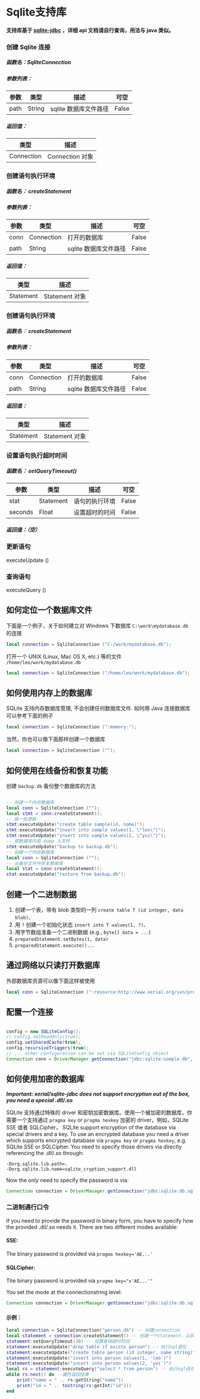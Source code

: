 # Sqlite支持库

#### 支持库基于 [sqlite-jdbc](https://github.com/xerial/sqlite-jdbc) ，详细 api 文档请自行查询，用法与 java 类似。

### 创建 Sqlite 连接

##### 函数名：SqliteConnection

##### 参数列表：

| 参数 | 类型   | 描述                 | 可空  |
| ---- | ------ | -------------------- | ----- |
| path | String | sqlite 数据库文件路径 | False |

##### 返回值：

| 类型       | 描述           |
| ---------- | -------------- |
| Connection | Connection 对象 |

### 创建语句执行环境

##### 函数名： createStatement

##### 参数列表：

| 参数 | 类型       | 描述                 | 可空  |
| ---- | ---------- | -------------------- | ----- |
| conn | Connection | 打开的数据库         | False |
| path | String     | sqlite 数据库文件路径 | False |

##### 返回值：

| 类型       | 描述           |
| ---------- | -------------- |
| Statement | Statement 对象 |

### 创建语句执行环境

##### 函数名： createStatement

##### 参数列表：

| 参数 | 类型       | 描述                 | 可空  |
| ---- | ---------- | -------------------- | ----- |
| conn | Connection | 打开的数据库         | False |
| path | String     | sqlite 数据库文件路径 | False |

##### 返回值：

| 类型       | 描述           |
| ---------- | -------------- |
| Statement | Statement 对象 |

### 设置语句执行超时时间

##### 函数名： setQueryTimeout()


| 参数    | 类型      | 描述           | 可空  |
| ------- | --------- | -------------- | ----- |
| stat    | Statement | 语句的执行环境 | False |
| seconds | Float     | 设置超时的时间 | False |

##### 返回值：（空）

### 更新语句

executeUpdate ()

### 查询语句

executeQuery ()



## 如何定位一个数据库文件

下面是一个例子，关于如何建立对 Windows 下数据库 `C:\work\mydatabase.db` 的连接

```lua
local connection = SqliteConnection ("C:/work/mydatabase.db");
```

打开一个 UNIX (Linux, Mac OS X, etc.) 等的文件 `/home/leo/work/mydatabase.db`

```lua
local connection = SqliteConnection ("/home/leo/work/mydatabase.db");
```

## 如何使用内存上的数据库

SQLite 支持内存数据库管理, 不会创建任何数据库文件. 如何用 Java 连接数据库可以参考下面的例子


```lua
local connection = SqliteConnection (":memory:");
```

当然，你也可以像下面那样创建一个数据库
```lua
local connection = SqliteConnection ("");
```

## 如何使用在线备份和恢复功能

创建 `backup.db` 备份整个数据库的方法

```lua

-- 创建一个内存数据库
local conn = SqliteConnection ("");
local stmt = conn:createStatement();
-- 做一些更新
stmt:executeUpdate("create table sample(id, name)");
stmt:executeUpdate("insert into sample values(1, \"leo\")");
stmt:executeUpdate("insert into sample values(2, \"yui\")");
-- 把数据库内容 dump 入文件
stmt:executeUpdate("backup to backup.db");
-- 创建一个内存数据库
local conn = SqliteConnection ("");
-- 从备份文件中恢复数据库
local stat = conn:createStatement();
stat:executeUpdate("restore from backup.db");

```

## 创建一个二进制数据

1. 创建一个表，带有 blob 类型的一列 `create table T (id integer, data blob)`、
2. 用 `?` 创建一个初始化状态 `insert into T values(1, ?)`、
3. 用字节数组准备一个二进制数据 (e.g., `byte[] data = ...`)
4. `preparedStatement.setBytes(1, data)`
5. `preparedStatement.execute()...`

## 通过网络以只读打开数据库

外部数据库资源可以像下面这样被使用


```lua
local conn = SqliteConnection (":resource:http://www.xerial.org/svn/project/XerialJ/trunk/sqlite-jdbc/src/test/java/org/sqlite/sample.db"); 

```


## 配置一个连接


```java

config = new SQLiteConfig();
// config.setReadOnly(true);   
config.setSharedCache(true);
config.recursiveTriggers(true);
// ... other configuration can be set via SQLiteConfig object
Connection conn = DriverManager.getConnection("jdbc:sqlite:sample.db", config.toProperties());
```

## 如何使用加密的数据库

*__Important: xerial/sqlite-jdbc does not support encryption out of the box, you need a special .dll/.so__*

SQLite 支持通过特殊的 driver 和密钥加密数据库。使用一个被加密的数据库，你需要一个支持通过 `pragma key` or `pragma hexkey` 加密的 driver，例如，SQLite SSE 或者 SQLCipher，
SQLite support encryption of the database via special drivers and a key. To use an encrypted database you need a driver which supports encrypted database via `pragma key` or `pragma hexkey`, e.g. SQLite SSE or SQLCipher. You need to specify those drivers via directly referencing the .dll/.so through:

```
-Dorg.sqlite.lib.path=.
-Dorg.sqlite.lib.name=sqlite_cryption_support.dll
```

Now the only need to specify the password is via:
```java
Connection connection = DriverManager.getConnection("jdbc:sqlite:db.sqlite", "", "password");
```
### 二进制通行口令
If you need to provide the password in binary form, you have to specify how the provided .dll/.so needs it. There are two different modes available:

#### SSE:
The binary password is provided via `pragma hexkey='AE...'`

#### SQLCipher:
The binary password is provided via `pragma key="x'AE...'"`

You set the mode at the connectionstring level:
```java
Connection connection = DriverManager.getConnection("jdbc:sqlite:db.sqlite?hexkey_mode=sse", "", "AE...");
```



#### 示例：

```lua
local connection = SqliteConnection("person.db") -- 创建connection
local statement = connection:createStatement() -- 创建一个statement，以执行sql语句
statement:setQueryTimeout(30) -- 设置查询超时时间
statement:executeUpdate("drop table if exists person") -- 执行sql语句
statement:executeUpdate("create table person (id integer, name string)")
statement:executeUpdate("insert into person values(1, 'leo')")
statement:executeUpdate("insert into person values(2, 'yui')")
local rs = statement:executeQuery("select * from person") -- 执行sql语句并返回结果
while rs:next() do --遍历返回结果
	print("name = " .. rs:getString("name"))
	print("id = " .. tostring(rs:getInt("id")))
end
```
